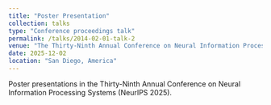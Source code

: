 ```yaml
---
title: "Poster Presentation"
collection: talks
type: "Conference proceedings talk"
permalink: /talks/2014-02-01-talk-2
venue: "The Thirty-Ninth Annual Conference on Neural Information Processing Systems"
date: 2025-12-02
location: "San Diego, America"
---
```

Poster presentations in the Thirty-Ninth Annual Conference on Neural Information Processing Systems (NeurIPS 2025).

